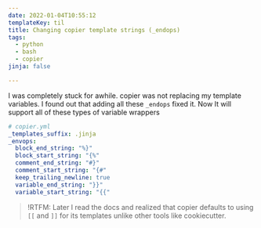 ```yaml
---
date: 2022-01-04T10:55:12
templateKey: til
title: Changing copier template strings (_endops)
tags:
  - python
  - bash
  - copier
jinja: false

---
```


I was completely stuck for awhile.  copier was not replacing my template
variables.  I found out that adding all these `_endops` fixed it.  Now
It will support all of these types of variable wrappers

``` yaml
# copier.yml
_templates_suffix: .jinja
_envops:
  block_end_string: "%}"
  block_start_string: "{%"
  comment_end_string: "#}"
  comment_start_string: "{#"
  keep_trailing_newline: true
  variable_end_string: "}}"
  variable_start_string: "{{"
```

> !RTFM: Later I read the docs and realized that copier defaults to using `[[`
> and `]]` for its templates unlike other tools like cookiecutter.
